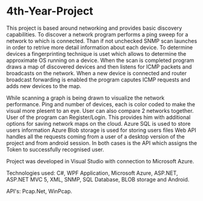 # 4th-Year-Project

This project is based around networking and provides basic discovery capabilities.
To discover a network program performs a ping sweep for a network to which is connected. Than if not unchecked
SNMP scan launches in order to retrive more detail information about each device. To determine devices a fingerprinting
technique is uset which allows to determine the approximate OS running on a device. When the scan is completed
program draws a map of discovered devices and then listens for ICMP packets and broadcasts on the network. When a new device is connected and router broadcast forwarding is enabled the program caputes ICMP requests and adds new devices to the map.

While scanning a graph is being drawn to visualize the network performance. Ping and number of devices, each is color coded to make the visual more plesent to an eye. User can also compare 2 networks together.
User of the program can Register/Login. This provides him with additional options for saving network maps on the cloud.
Azure SQL is used to store users information
Azure Blob storage is used for storing users files
Web API handles all the requests coming from a user of a desktop version of the project and from android session.
In both cases is the API which assigns the Token to successfully recognised user.

Project was developed in Visual Studio with connection to Microsoft Azure.

Technologies used: C#, WPF Application, Microsoft Azure, ASP.NET, ASP.NET MVC 5, XML, SNMP, SQL Database, BLOB storage and Android.

API's: Pcap.Net, WinPcap.

